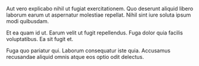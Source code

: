 Aut vero explicabo nihil ut fugiat exercitationem. Quo deserunt aliquid libero laborum earum ut aspernatur molestiae repellat. Nihil sint iure soluta ipsum modi quibusdam.
 Et ea quam id ut. Earum velit ut fugit repellendus. Fuga dolor quia facilis voluptatibus. Ea sit fugit et.
 Fuga quo pariatur qui. Laborum consequatur iste quia. Accusamus recusandae aliquid omnis atque eos optio odit delectus.